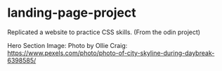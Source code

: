 # landing-page-project

Replicated a website to practice CSS skills.
(From the odin project)



Hero Section Image:
Photo by Ollie Craig: https://www.pexels.com/photo/photo-of-city-skyline-during-daybreak-6398585/
